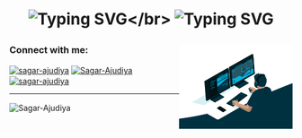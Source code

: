 <h1 align="center"> 

![Typing SVG](https://readme-typing-svg.herokuapp.com?font=Caveat&color=yellow&size=40&center=true&width=500&height=60&lines=Hello%2C+Coders..!;)</br>
![Typing SVG](https://readme-typing-svg.herokuapp.com?font=Caveat&color=yellow&size=40&center=true&width=500&height=60&lines=I+am+Sagar+Ajudiya...;) 

</h1>


<img align="right" alt="Coding" width="40%" src="./image/splash.gif">


<h3 align="left">Connect with me:</h3>
<p align="left">
<!-- <a href="https://twitter.com/sagar__ajudiya" target="blank"><img align="center" src="https://raw.githubusercontent.com/rahuldkjain/github-profile-readme-generator/master/src/images/icons/Social/twitter.svg" alt="prince_02765" height="30" width="40" /></a> -->
<a href="mailto:sagarajudiya000@gmail.com" target="blank"><img align="center" src="https://cdn-icons-png.flaticon.com/128/5968/5968534.png" alt="sagar-ajudiya" height="30" width="30" /></a>
<a href="https://github.com/Sagar-Ajudiya" target="blank"><img align="center" src="https://raw.githubusercontent.com/rahuldkjain/github-profile-readme-generator/master/src/images/icons/Social/github.svg" alt="Sagar-Ajudiya" height="30" width="40" /></a>
<a href="https://linkedin.com/in/sagar-ajudiya" target="blank"><img align="center" src="https://raw.githubusercontent.com/rahuldkjain/github-profile-readme-generator/master/src/images/icons/Social/linked-in-alt.svg" alt="sagar-ajudiya" height="30" width="30" /></a>
</p>


<!-- <h3 align="left">Connect with me :</h3>
<p align="left">
<a href="https://github.com/Sagar-Ajudiya" target="blank"><img align="center" src="https://github.githubassets.com/images/modules/logos_page/GitHub-Mark.png" alt="sagar_ajudiya" height="40" width="40" /></a>
<a href="https://www.linkedin.com/in/sagar-ajudiya/" target="blank"><img align="center" src="https://cdn-icons-png.flaticon.com/512/174/174857.png" alt="sagar-ajudiya" height="40" width="40" /></a>
<a href="mailto:sagarajudiya000@gmail.com" target="blank"><img align="center" src="https://avatars.slack-edge.com/2021-02-09/1730367132018_43f8f38b9659ddef2131_512.png" alt="sagar-ajudiya" height="40" width="40" /></a>
</p> -->

<hr>

<p>
<img align="center" src="https://github-readme-stats.vercel.app/api/top-langs/?username=Sagar-Ajudiya&bg_color=32CD32,6082B6,2c3e50&title_color=fff&text_color=fff" alt="Sagar-Ajudiya" />
</p>


<!-- <p>
<img align="left" src="https://github-readme-stats.vercel.app/api?username=Sagar-Ajudiya&show_icons=true&locale=en" alt="Sagar-Ajudiya" />
</p> -->










